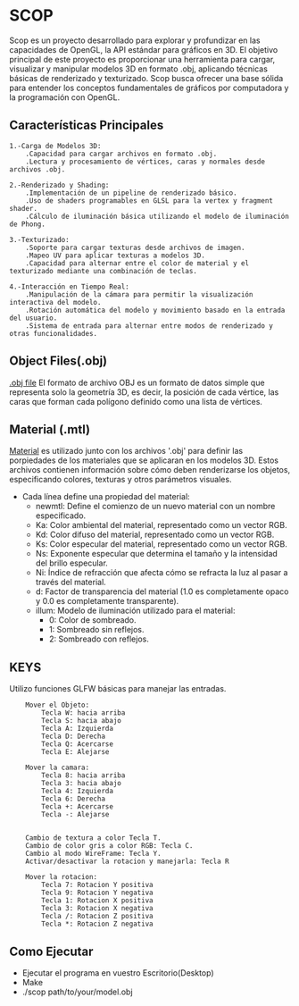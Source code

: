 # SCOP

Scop es un proyecto desarrollado para explorar y profundizar en las capacidades de OpenGL, la API estándar para gráficos en 3D. El objetivo principal de este proyecto es proporcionar una herramienta para cargar, visualizar y manipular modelos 3D en formato .obj, aplicando técnicas básicas de renderizado y texturizado. Scop busca ofrecer una base sólida para entender los conceptos fundamentales de gráficos por computadora y la programación con OpenGL.

## Características Principales
    1.-Carga de Modelos 3D:
        .Capacidad para cargar archivos en formato .obj.
        .Lectura y procesamiento de vértices, caras y normales desde archivos .obj.

    2.-Renderizado y Shading:
        .Implementación de un pipeline de renderizado básico.
        .Uso de shaders programables en GLSL para la vertex y fragment shader.
        .Cálculo de iluminación básica utilizando el modelo de iluminación de Phong.

    3.-Texturizado:
        .Soporte para cargar texturas desde archivos de imagen.
        .Mapeo UV para aplicar texturas a modelos 3D.
        .Capacidad para alternar entre el color de material y el texturizado mediante una combinación de teclas.

    4.-Interacción en Tiempo Real:
        .Manipulación de la cámara para permitir la visualización interactiva del modelo.
        .Rotación automática del modelo y movimiento basado en la entrada del usuario.
        .Sistema de entrada para alternar entre modos de renderizado y otras funcionalidades.

## Object Files(.obj)
[.obj file](https://en.wikipedia.org/wiki/Wavefront_.obj_file) El formato de archivo OBJ es un formato de datos simple que representa solo la geometría 3D, es decir, la posición de cada vértice, las caras que forman cada polígono definido como una lista de vértices.

## Material (.mtl)
[Material](https://paulbourke.net/dataformats/mtl/) es utilizado junto con los archivos '.obj' para definir las porpiedades de los materiales que se aplicaran en los modelos 3D. Estos archivos contienen información sobre cómo deben renderizarse los objetos, especificando colores, texturas y otros parámetros visuales.
- Cada línea define una propiedad del material:
    - newmtl: Define el comienzo de un nuevo material con un nombre especificado.
    - Ka: Color ambiental del material, representado como un vector RGB.
    - Kd: Color difuso del material, representado como un vector RGB.
    - Ks: Color especular del material, representado como un vector RGB.
    - Ns: Exponente especular que determina el tamaño y la intensidad del brillo especular.
    - Ni: Índice de refracción que afecta cómo se refracta la luz al pasar a través del material.
    - d: Factor de transparencia del material (1.0 es completamente opaco y 0.0 es completamente transparente).
    - illum: Modelo de iluminación utilizado para el material:
        - 0: Color de sombreado.
        - 1: Sombreado sin reflejos.
        - 2: Sombreado con reflejos.

## KEYS
Utilizo funciones GLFW básicas para manejar las entradas.

```
    Mover el Objeto:
        Tecla W: hacia arriba
        Tecla S: hacia abajo
        Tecla A: Izquierda
        Tecla D: Derecha
        Tecla Q: Acercarse
        Tecla E: Alejarse
    
    Mover la camara:
        Tecla 8: hacia arriba
        Tecla 3: hacia abajo
        Tecla 4: Izquierda
        Tecla 6: Derecha
        Tecla +: Acercarse
        Tecla -: Alejarse


    Cambio de textura a color Tecla T.
    Cambio de color gris a color RGB: Tecla C.
    Cambio al modo WireFrame: Tecla Y.
    Activar/desactivar la rotacion y manejarla: Tecla R

    Mover la rotacion:
        Tecla 7: Rotacion Y positiva
        Tecla 9: Rotacion Y negativa
        Tecla 1: Rotacion X positiva
        Tecla 3: Rotacion X negativa
        Tecla /: Rotacion Z positiva
        Tecla *: Rotacion Z negativa
```

## Como Ejecutar

- Ejecutar el programa en vuestro Escritorio(Desktop)
- Make
- ./scop path/to/your/model.obj
